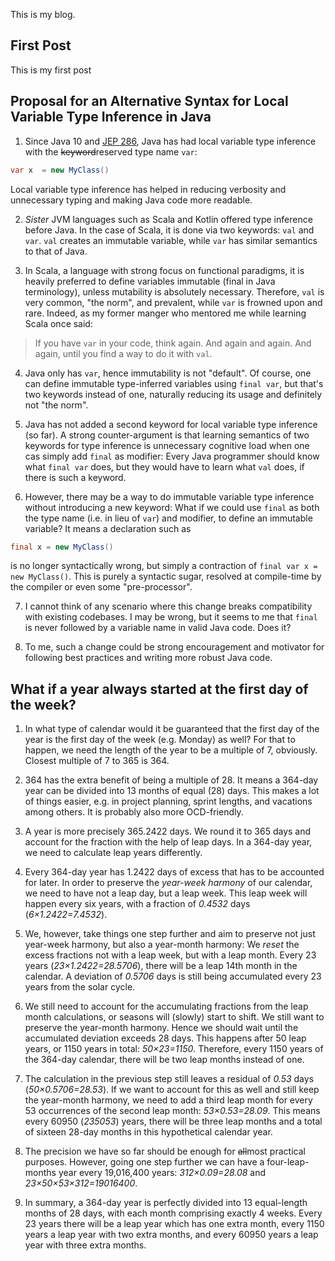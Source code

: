 
This is my blog.

## First Post

This is my first post


## Proposal for an Alternative Syntax for Local Variable Type Inference in Java

1. Since Java 10 and [JEP 286](https://openjdk.org/jeps/286), Java has had local variable type inference with the ~~keyword~~reserved type name `var`:
```java
var x  = new MyClass()
```
Local variable type inference has helped in reducing verbosity and unnecessary typing and making Java code more readable. 

2. _Sister_ JVM languages such as Scala and Kotlin offered type inference before Java. In the case of Scala, it is done via two keywords: `val` and `var`. `val` creates an immutable variable, while `var` has similar semantics to that of Java. 

3. In Scala, a language with strong focus on functional paradigms, it is heavily preferred to define variables immutable (final in Java terminology), unless mutability is absolutely necessary. Therefore, `val` is very common, "the norm", and prevalent, while `var` is frowned upon and rare. Indeed, as my former manger who mentored me while learning Scala once said: 
> If you have `var` in your code, think again. And again and again. And again, until you find a way to do it with `val`.

4. Java only has `var`, hence immutability is not "default". Of course, one can define immutable type-inferred variables using `final var`, but that's two keywords instead of one, naturally reducing its usage and definitely not "the norm".

5. Java has not added a second keyword for local variable type inference (so far). A strong counter-argument is that learning semantics of two keywords for type inference is unnecessary cognitive load when one cas simply add `final` as modifier: Every Java programmer should know what `final var` does, but they would have to learn what `val` does, if there is such a keyword.  

6. However, there may be a way to do immutable variable type inference without introducing a new keyword: What if we could use `final` as both the type name (i.e. in lieu of `var`) and modifier, to define an immutable variable? It means a declaration such as 
```java
final x = new MyClass()
```
is no longer syntactically wrong, but simply a contraction of `final var x = new MyClass()`. This is purely a syntactic sugar, resolved at compile-time by the compiler or even some "pre-processor".

7. I cannot think of any scenario where this change breaks compatibility with existing codebases. I may be wrong, but it seems to me that `final` is never followed by a variable name in valid Java code. Does it?

8. To me, such a change could be strong encouragement and motivator for following best practices and writing more robust Java code.

## What if a year always started at the first day of the week?

1. In what type of calendar would it be guaranteed that the first day of the year is the first day of the week (e.g. Monday) as well? For that to happen, we need the length of the year to be a multiple of 7, obviously. Closest multiple of 7 to 365 is 364.

2. 364 has the extra benefit of being a multiple of 28. It means a 364-day year can be divided into 13 months of equal (28) days. This makes a lot of things easier, e.g. in project planning, sprint lengths, and vacations among others. It is probably also more OCD-friendly.

3. A year is more precisely 365.2422 days. We round it to 365 days and account for the fraction with the help of leap days. In a 364-day year, we need to calculate leap years differently.

4. Every 364-day year has 1.2422 days of excess that has to be accounted for later. In order to preserve the _year-week harmony_ of our calendar, we need to have not a leap day, but a leap week. This leap week will happen every six years, with a fraction of _0.4532_ days (_6×1.2422=7.4532_).

5. We, however, take things one step further and aim to preserve not just year-week harmony, but also a year-month harmony: We _reset_ the excess fractions not with a leap week, but with a leap month. Every 23 years (_23×1.2422=28.5706_), there will be a leap 14th month in the calendar. A deviation of _0.5706_ days is still being accumulated every 23 years from the solar cycle. 

6. We still need to account for the accumulating fractions from the leap month calculations, or seasons will (slowly) start to shift. We still want to preserve the year-month harmony. Hence we should wait until the accumulated deviation exceeds 28 days. This happens after 50 leap years, or 1150 years in total: _50×23=1150_. Therefore, every 1150 years of the 364-day calendar, there will be two leap months instead of one. 

7. The calculation in the previous step still leaves a residual of _0.53_ days (_50×0.5706=28.53_). If we want to account for this as well and still keep the year-month harmony, we need to add a third leap month for every 53 occurrences of the second leap month: _53×0.53=28.09_. This means every 60950 (_23*50*53_) years, there will be three leap months and a total of sixteen 28-day months in this hypothetical calendar year.

8. The precision we have so far should be enough for ~~all~~most practical purposes. However, going one step further we can have a four-leap-months year every 19,016,400 years: _312×0.09=28.08_ and _23×50×53×312=19016400_.

9. In summary, a 364-day year is perfectly divided into 13 equal-length months of 28 days, with each month comprising exactly 4 weeks. Every 23 years there will be a leap year which has one extra month, every 1150 years a leap year with two extra months, and every 60950 years a leap year with three extra months.
